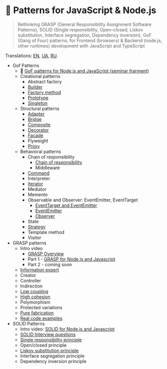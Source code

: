 # 🧩 Patterns for JavaScript & Node.js

> Rethinking GRASP (General Responsibility Assignment Software Patterns), SOLID (Single responsibility, Open–closed, Liskov substitution, Interface segregation, Dependency inversion), GoF (Gang of Four) patterns, for Frontend (browsers) & Backend (node.js, other runtimes) development with JavaScript and TypeScript

Translations:
[EN](https://github.com/tshemsedinov/Patterns-JavaScript/tree/en),
[UA](https://github.com/tshemsedinov/Patterns-JavaScript/tree/ua),
[RU](https://github.com/tshemsedinov/Patterns-JavaScript/tree/ru).

- Gof Patterns
  - 🧩 [GoF patterns for Node.js and JavaScript (seminar frarment)](https://youtu.be/7TjzsZCQQqg)
  - Creational patterns
    - Abstract factory
    - [Builder](https://github.com/HowProgrammingWorks/Builder)
    - [Factory method](https://github.com/HowProgrammingWorks/Factory)
    - [Prototype](https://github.com/HowProgrammingWorks/Prototype)
    - [Singleton](https://github.com/HowProgrammingWorks/Singleton)
  - Structural patterns
    - [Adapter](https://github.com/HowProgrammingWorks/Adapter)
    - [Bridge](https://github.com/HowProgrammingWorks/Bridge)
    - [Composite](https://github.com/HowProgrammingWorks/Composite)
    - [Decorator]()
    - [Facade](https://github.com/HowProgrammingWorks/Facade)
    - Flyweight
    - [Proxy](https://github.com/HowProgrammingWorks/Proxy)
  - Behavioral patterns
    - Chain of responsibility
      - [Chain of responsibility](https://github.com/HowProgrammingWorks/ChainOfResponsibility)
      - Middleware
    - [Command](https://github.com/HowProgrammingWorks/Command)
    - Interpreter
    - [Iterator](https://github.com/HowProgrammingWorks/Iterator)
    - Mediator
    - Memento
    - Observable and Observer: EventEmitter, EventTarget
      - [EventTarget and EventEmitter](https://github.com/HowProgrammingWorks/Events)
      - [EventEmitter](https://github.com/HowProgrammingWorks/EventEmitter)
      - [Observer](https://github.com/HowProgrammingWorks/Observer)
    - State
    - [Strategy](https://github.com/HowProgrammingWorks/Strategy)
    - Template method
    - Visitor
- GRASP patterns
  - Intro video
    - [GRASP Overview](https://youtu.be/ExauFjYV_lQ)
    - Part 1 - [GRASP for Node.js and Javascript](https://youtu.be/vm8p4jIQwp4)
    - Part 2 - coming soon
  - [Information expert](https://youtu.be/cCHL329_As0)
  - Creator
  - Controller
  - Indirection
  - [Low coupling](https://youtu.be/IGXdPOZ3Fyk)
  - [High cohesion](https://youtu.be/IGXdPOZ3Fyk)
  - Polymorphism
  - Protected variations
  - [Pure fabrication](https://youtu.be/CV577a0RHBM)
  - [Real code examples](https://youtu.be/4AMVQ2-2DcM)
- SOLID Patterns
  - Intro video: [SOLID for Node.js and Javascript](https://youtu.be/B2guSV8EMn0)
  - [SOLID Interview questions](https://youtu.be/-9OM6-6pZw8)
  - [Single responsibility principle](https://youtu.be/o4bQywkBKOI)
  - Open/closed principle
  - [Liskov substitution principle](https://youtu.be/RbhYxygxroc)
  - Interface segregation principle
  - Dependency inversion principle
